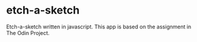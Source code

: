 # etch-a-sketch
Etch-a-sketch written in javascript. This app is based on the assignment in The Odin Project. 
